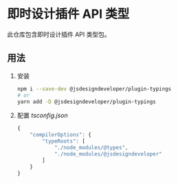 # 即时设计插件 API 类型

此仓库包含即时设计插件 API 类型包。

## 用法

1. 安装
    ```sh
    npm i --save-dev @jsdesigndeveloper/plugin-typings
    # or
    yarn add -D @jsdesigndeveloper/plugin-typings
    ```

2. 配置 _tsconfig.json_
    ```js
    {
        "compilerOptions": {
            "typeRoots": [
                "./node_modules/@types",
                "./node_modules/@jsdesigndeveloper"
            ]
        }
    }
    ```
